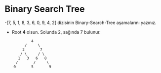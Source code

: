# Binary Search Tree

-[7, 5, 1, 8, 3, 6, 0, 9, 4, 2] dizisinin Binary-Search-Tree aşamalarını yazınız.
- Root **4** olsun. Solunda 2, sağında 7 bulunur.
```
            4
         /     \
        2       7
       / \     / \
      1   3   6   8
     /       /     \
    0       5       9
```